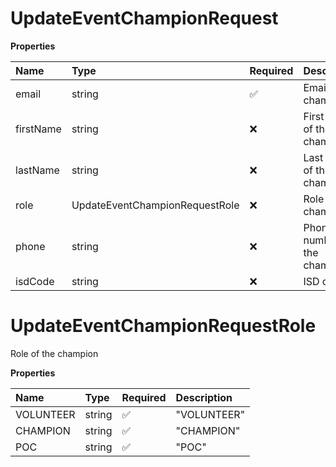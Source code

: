 # UpdateEventChampionRequest

**Properties**

| Name      | Type                           | Required | Description                  |
| :-------- | :----------------------------- | :------- | :--------------------------- |
| email     | string                         | ✅       | Email of the champion        |
| firstName | string                         | ❌       | First name of the champion   |
| lastName  | string                         | ❌       | Last name of the champion    |
| role      | UpdateEventChampionRequestRole | ❌       | Role of the champion         |
| phone     | string                         | ❌       | Phone number of the champion |
| isdCode   | string                         | ❌       | ISD code                     |

# UpdateEventChampionRequestRole

Role of the champion

**Properties**

| Name      | Type   | Required | Description |
| :-------- | :----- | :------- | :---------- |
| VOLUNTEER | string | ✅       | "VOLUNTEER" |
| CHAMPION  | string | ✅       | "CHAMPION"  |
| POC       | string | ✅       | "POC"       |

<!-- This file was generated by liblab | https://liblab.com/ -->

